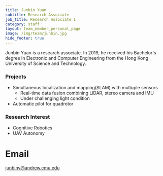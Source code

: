 ```yaml
---
title: Junbin Yuan
subtitle: Research Associate
job_title: Research Associate I
category: staff
layout: team_member_personal_page
image: /img/team/junbin.jpg
hide_footer: true
---
```


Junbin Yuan is a research associate. In 2019, he received his Bachelor's degree in Electronic and Computer Engineering from the Hong Kong University of Science and Technology.

### Projects

* Simultaneous localization and mapping(SLAM) with multuple sensors
  * Real-time data fusion combining LiDAR, stereo camera and IMU
  * Under challenging light condition
* Automatic pilot for quadrotor

### Research Interest

* Cognitive Robotics
* UAV Autonomy


# Email #
junbiny@andrew.cmu.edu

